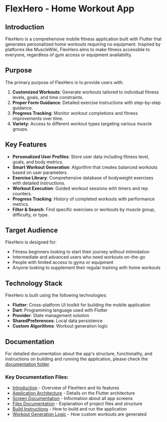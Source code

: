 # FlexHero - Home Workout App

## Introduction

FlexHero is a comprehensive mobile fitness application built with Flutter that generates personalized home workouts requiring no equipment. Inspired by platforms like MuscleWiki, FlexHero aims to make fitness accessible to everyone, regardless of gym access or equipment availability.

## Purpose

The primary purpose of FlexHero is to provide users with:

1. **Customized Workouts**: Generate workouts tailored to individual fitness levels, goals, and time constraints.
2. **Proper Form Guidance**: Detailed exercise instructions with step-by-step guidance.
3. **Progress Tracking**: Monitor workout completions and fitness improvements over time.
4. **Variety**: Access to different workout types targeting various muscle groups.

## Key Features

- **Personalized User Profiles**: Store user data including fitness level, goals, and body metrics.
- **Smart Workout Generation**: Algorithm that creates balanced workouts based on user parameters.
- **Exercise Library**: Comprehensive database of bodyweight exercises with detailed instructions.
- **Workout Execution**: Guided workout sessions with timers and rep counters.
- **Progress Tracking**: History of completed workouts with performance metrics.
- **Filter & Search**: Find specific exercises or workouts by muscle group, difficulty, or type.

## Target Audience

FlexHero is designed for:
- Fitness beginners looking to start their journey without intimidation
- Intermediate and advanced users who need workouts on-the-go
- People with limited access to gyms or equipment
- Anyone looking to supplement their regular training with home workouts

## Technology Stack

FlexHero is built using the following technologies:

- **Flutter**: Cross-platform UI toolkit for building the mobile application
- **Dart**: Programming language used with Flutter
- **Provider**: State management solution
- **SharedPreferences**: Local data persistence
- **Custom Algorithms**: Workout generation logic

## Documentation

For detailed documentation about the app's structure, functionality, and instructions on building and running the application, please check the [documentation folder](./docs).

### Key Documentation Files:
- [Introduction](./docs/intro.md) - Overview of FlexHero and its features
- [Application Architecture](./docs/appworking.md) - Details on the Flutter architecture
- [Screen Documentation](./docs/screen.md) - Information about all app screens
- [Files Documentation](./docs/files.md) - Explanation of project files and structure
- [Build Instructions](./docs/instruction.md) - How to build and run the application
- [Workout Generation Logic](./docs/workoutgenworking.md) - How custom workouts are generated
